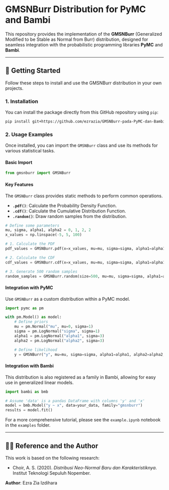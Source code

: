 # GMSNBurr Distribution for PyMC and Bambi

This repository provides the implementation of the **GMSNBurr** (Generalized Modified to be Stable as Normal from Burr) distribution, designed for seamless integration with the probabilistic programming libraries **PyMC** and **Bambi**.

---

## 🚀 Getting Started

Follow these steps to install and use the GMSNBurr distribution in your own projects.

### 1. Installation

You can install the package directly from this GitHub repository using `pip`:

```bash
pip install git+https://github.com/ezrazia/GMSNBurr-pada-PyMC-dan-Bambi.git
```

### 2. Usage Examples

Once installed, you can import the `GMSNBurr` class and use its methods for various statistical tasks.

#### Basic Import

```python
from gmsnburr import GMSNBurr
```

#### Key Features

The `GMSNBurr` class provides static methods to perform common operations.

* **`.pdf()`**: Calculate the Probability Density Function.
* **`.cdf()`**: Calculate the Cumulative Distribution Function.
* **`.random()`**: Draw random samples from the distribution.

```python
# Define some parameters
mu, sigma, alpha1, alpha2 = 0, 1, 2, 2
x_values = np.linspace(-5, 5, 100)

# 1. Calculate the PDF
pdf_values = GMSNBurr.pdf(x=x_values, mu=mu, sigma=sigma, alpha1=alpha1, alpha2=alpha2)

# 2. Calculate the CDF
cdf_values = GMSNBurr.cdf(x=x_values, mu=mu, sigma=sigma, alpha1=alpha1, alpha2=alpha2)

# 3. Generate 500 random samples
random_samples = GMSNBurr.random(size=500, mu=mu, sigma=sigma, alpha1=alpha1, alpha2=alpha2)
```

#### Integration with PyMC

Use `GMSNBurr` as a custom distribution within a PyMC model.

```python
import pymc as pm

with pm.Model() as model:
    # Define priors
    mu = pm.Normal("mu", mu=0, sigma=1)
    sigma = pm.LogNormal("sigma", sigma=1)
    alpha1 = pm.LogNormal("alpha1", sigma=3)
    alpha2 = pm.LogNormal("alpha2", sigma=3)

    # Define likelihood
    y = GMSNBurr("y", mu=mu, sigma=sigma, alpha1=alpha1, alpha2=alpha2, observed=your_data)
```

#### Integration with Bambi

This distribution is also registered as a family in Bambi, allowing for easy use in generalized linear models.

```python
import bambi as bmb

# Assume 'data' is a pandas DataFrame with columns 'y' and 'x'
model = bmb.Model("y ~ x", data=your_data, family="gmsnburr")
results = model.fit()
```

For a more comprehensive tutorial, please see the `example.ipynb` notebook in the `examples` folder.

---

## 👨‍💻 Reference and the Author

This work is based on the following research:

* Choir, A. S. (2020). *Distribusi Neo-Normal Baru dan Karakteristiknya*. Institut Teknologi Sepuluh Nopember.

**Author**: Ezra Zia Izdihara

